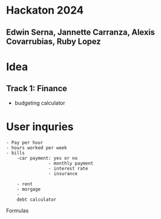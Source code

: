 # Hackaton 2024
## Edwin Serna, Jannette Carranza, Alexis Covarrubias, Ruby Lopez

# Idea
## Track 1: Finance

- budgeting calculator

# User inquries
    - Pay per hour
    - hours worked per week
    - bills
        -car payment: yes or no
                    - monthly payment
                    - interest rate
                    - insurance

        - rent
        - morgage
        - 
        debt calculator
Formulas
